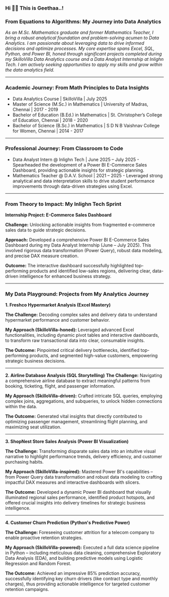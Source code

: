 ### Hi 🙋‍♀️ This is Geethaa..!

### **From Equations to Algorithms: My Journey into Data Analytics**

*As an M.Sc. Mathematics graduate and former Mathematics Teacher, I bring a robust analytical foundation and problem-solving acumen to Data Analytics. I am passionate about leveraging data to drive informed decisions and optimize processes. My core expertise spans Excel, SQL, Python, and Power BI, honed through significant projects completed during my SkilloVilla Data Analytics course and a Data Analyst Internship at Inlighn Tech. I am actively seeking opportunities to apply my skills and grow within the data analytics field.*

---

### **Academic Journey: From Math Principles to Data Insights**
- Data Analytics Course | SkilloVilla | July 2025
- Master of Science (M.Sc.) in Mathematics | University of Madras, Chennai  | 2017 - 2019
- Bachelor of Education (B.Ed.) in Mathematics | St. Christopher’s College of Education, Chennai  | 2018 - 2020
- Bachelor of Science (B.Sc.) in Mathematics | S D N B Vaishnav College for Women, Chennai  | 2014 - 2017

---

### **Professional Journey: From Classroom to Code**
- Data Analyst Intern @ Inlighn Tech | June 2025 – July 2025 
      - Spearheaded the development of a Power BI E-Commerce Sales Dashboard, providing actionable insights for strategic planning. 
- Mathematics Teacher @ D.A.V. School | 2021 – 2025 
      - Leveraged strong analytical and data interpretation skills to drive student performance improvements through data-driven strategies using Excel.


---
### **From Theory to Impact: My Inlighn Tech Sprint**
**Internship Project: E-Commerce Sales Dashboard**

**Challenge:** Unlocking actionable insights from fragmented e-commerce sales data to guide strategic decisions.

**Approach:** Developed a comprehensive Power BI E-Commerce Sales Dashboard during my Data Analyst Internship (June – July 2025). This involved rigorous data transformation (Power Query), robust data modeling, and precise DAX measure creation.

**Outcome:** The interactive dashboard successfully highlighted top-performing products and identified low-sales regions, delivering clear, data-driven intelligence for enhanced business strategy.

  ---

### **My Data Playground: Projects from My Analytics Journey** 

**1. Freshco Hypermarket Analysis (Excel Mastery)**

**The Challenge:** Decoding complex sales and delivery data to understand hypermarket performance and customer behavior.

**My Approach (SkilloVilla-honed):** Leveraged advanced Excel functionalities, including dynamic pivot tables and interactive dashboards, to transform raw transactional data into clear, consumable insights.

**The Outcome:** Pinpointed critical delivery bottlenecks, identified top-performing products, and segmented high-value customers, empowering strategic business decisions.

---
**2. Airline Database Analysis (SQL Storytelling)**
**The Challenge:** Navigating a comprehensive airline database to extract meaningful patterns from booking, ticketing, flight, and passenger information.

**My Approach (SkilloVilla-driven):** Crafted intricate SQL queries, employing complex joins, aggregations, and subqueries, to unlock hidden connections within the data.

**The Outcome:**  Generated vital insights that directly contributed to optimizing passenger management, streamlining flight planning, and maximizing seat utilization.

---
**3. ShopNest Store Sales Analysis (Power BI Visualization)**

**The Challenge:** Transforming disparate sales data into an intuitive visual narrative to highlight performance trends, delivery efficiency, and customer purchasing habits.

**My Approach (SkilloVilla-inspired):** Mastered Power BI's capabilities – from Power Query data transformation and robust data modeling to crafting impactful DAX measures and interactive dashboards with slicers.

**The Outcome:** Developed a dynamic Power BI dashboard that visually illuminated regional sales performance, identified product hotspots, and offered crucial insights into delivery timelines for strategic business intelligence.

---
**4. Customer Churn Prediction (Python's Predictive Power)**

**The Challenge:** Foreseeing customer attrition for a telecom company to enable proactive retention strategies.

**My Approach (SkilloVilla-powered):** Executed a full data science pipeline in Python – including meticulous data cleaning, comprehensive Exploratory Data Analysis (EDA), and building predictive models using Logistic Regression and Random Forest.

**The Outcome:** Achieved an impressive 85% prediction accuracy, successfully identifying key churn drivers (like contract type and monthly charges), thus providing actionable intelligence for targeted customer retention campaigns.






